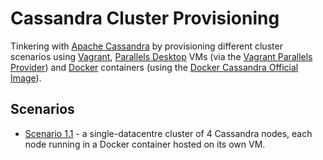 # Cassandra Cluster Provisioning

Tinkering with [Apache Cassandra](https://cassandra.apache.org/_/index.html) by provisioning different cluster scenarios
using [Vagrant](https://www.vagrantup.com), [Parallels Desktop](https://www.parallels.com/products/desktop/) VMs (via
the [Vagrant Parallels Provider](https://github.com/Parallels/vagrant-parallels)) and [Docker](https://www.docker.com)
containers (using the [Docker Cassandra Official Image](https://hub.docker.com/_/cassandra)).

## Scenarios

* [Scenario 1.1](1_single-datacentre/1_one-node-per-vm/README.md) - a single-datacentre cluster of 4 Cassandra nodes, each node running in a Docker container hosted on its own VM.
